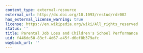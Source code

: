 ```yaml
---
content_type: external-resource
external_url: http://dx.doi.org/10.1093/restud/rdr002
has_external_license_warning: true
license: https://en.wikipedia.org/wiki/All_rights_reserved
status: ''
title: Parental Job Loss and Children's School Performance
uid: f446de50-83cf-4d67-a45f-d6ef8b379afc
wayback_url: ''
---
```

